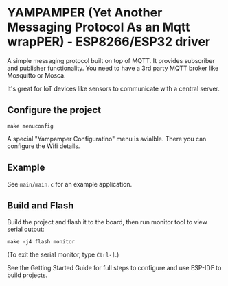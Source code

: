 # YAMPAMPER (Yet Another Messaging Protocol As an Mqtt wrapPER) - ESP8266/ESP32 driver

A simple messaging protocol built on top of MQTT. It provides subscriber and publisher functionality. You need to have a 3rd party MQTT broker like Mosquitto or Mosca.

It's great for IoT devices like sensors to communicate with a central server.

## Configure the project

```
make menuconfig
```

A special "Yampamper Configuratino" menu is avialble. There you can configure the Wifi details.

## Example

See `main/main.c` for an example application.

## Build and Flash

Build the project and flash it to the board, then run monitor tool to view serial output:

```
make -j4 flash monitor
```

(To exit the serial monitor, type `Ctrl-]`.)

See the Getting Started Guide for full steps to configure and use ESP-IDF to build projects.
